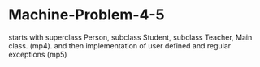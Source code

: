 # Machine-Problem-4-5
starts with superclass Person, subclass Student, subclass Teacher, Main class. (mp4). and then implementation of user defined and regular exceptions (mp5)
